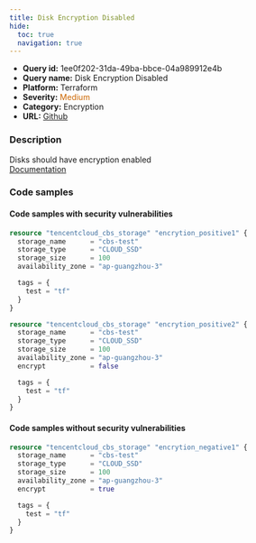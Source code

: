 ```yaml
---
title: Disk Encryption Disabled
hide:
  toc: true
  navigation: true
---
```


<style>
  .highlight .hll {
    background-color: #ff171742;
  }
  .md-content {
    max-width: 1100px;
    margin: 0 auto;
  }
</style>

-   **Query id:** 1ee0f202-31da-49ba-bbce-04a989912e4b
-   **Query name:** Disk Encryption Disabled
-   **Platform:** Terraform
-   **Severity:** <span style="color:#C60">Medium</span>
-   **Category:** Encryption
-   **URL:** [Github](https://github.com/Checkmarx/kics/tree/master/assets/queries/terraform/tencentcloud/disk_encryption_disabled)

### Description
Disks should have encryption enabled<br>
[Documentation](https://registry.terraform.io/providers/tencentcloudstack/tencentcloud/latest/docs/resources/cbs_storage#encrypt)

### Code samples
#### Code samples with security vulnerabilities
```tf title="Positive test num. 1 - tf file" hl_lines="1"
resource "tencentcloud_cbs_storage" "encrytion_positive1" {
  storage_name      = "cbs-test"
  storage_type      = "CLOUD_SSD"
  storage_size      = 100
  availability_zone = "ap-guangzhou-3"

  tags = {
    test = "tf"
  }
}

```
```tf title="Positive test num. 2 - tf file" hl_lines="6"
resource "tencentcloud_cbs_storage" "encrytion_positive2" {
  storage_name      = "cbs-test"
  storage_type      = "CLOUD_SSD"
  storage_size      = 100
  availability_zone = "ap-guangzhou-3"
  encrypt           = false

  tags = {
    test = "tf"
  }
}

```


#### Code samples without security vulnerabilities
```tf title="Negative test num. 1 - tf file"
resource "tencentcloud_cbs_storage" "encrytion_negative1" {
  storage_name      = "cbs-test"
  storage_type      = "CLOUD_SSD"
  storage_size      = 100
  availability_zone = "ap-guangzhou-3"
  encrypt           = true

  tags = {
    test = "tf"
  }
}

```
